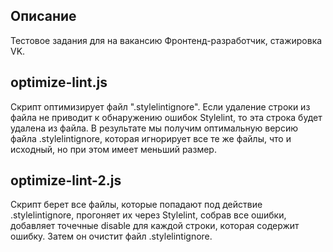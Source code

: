 ## Описание

Тестовое задания для на вакансию Фронтенд-разработчик, стажировка VK.


## optimize-lint.js

Скрипт оптимизирует файл ".stylelintignore". 
Если удаление строки из файла не приводит к обнаружению ошибок Stylelint,
то эта строка будет удалена из файла.
В результате мы получим оптимальную версию файла .stylelintignore,
которая игнорирует все те же файлы, что и исходный,
но при этом имеет меньший размер.


## optimize-lint-2.js

Cкрипт берет все файлы, которые попадают под действие .stylelintignore,
прогоняет их через Stylelint, собрав все ошибки,
добавляет точечные disable для каждой строки, которая содержит ошибку.
Затем он очистит файл .stylelintignore.

